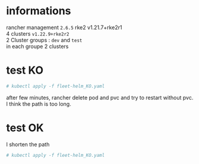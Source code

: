 
# informations
rancher management `2.6.5` rke2 v1.21.7+rke2r1  
4 clusters `v1.22.9+rke2r2`  
2 Cluster groups : `dev` and `test`  
in each groupe 2 clusters  


# test KO

```bash
# kubectl apply -f fleet-helm_KO.yaml
```
after few minutes, rancher delete pod and pvc and try to restart without pvc.
I think the path is too long.

# test OK
I shorten the path
```bash
# kubectl apply -f fleet-helm_KO.yaml
```

